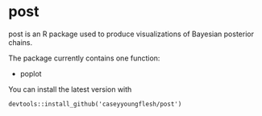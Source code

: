 # post
post is an R package used to produce visualizations of Bayesian posterior chains.

The package currently contains one function:

- poplot

You can install the latest version with
```{r}
devtools::install_github('caseyyoungflesh/post')
```
